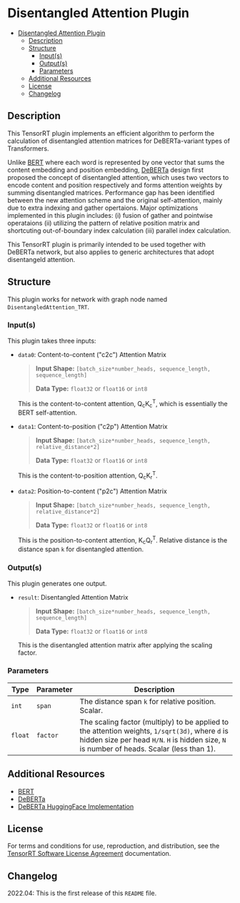 # Disentangled Attention Plugin

- [Disentangled Attention Plugin](#disentangled-attention-plugin)
  - [Description](#description)
  - [Structure](#structure)
    - [Input(s)](#inputs)
    - [Output(s)](#outputs)
    - [Parameters](#parameters)
  - [Additional Resources](#additional-resources)
  - [License](#license)
  - [Changelog](#changelog)
  
## Description
This TensorRT plugin implements an efficient algorithm to perform the calculation of disentangled attention matrices for DeBERTa-variant types of Transformers.

Unlike [BERT](https://arxiv.org/abs/1810.04805) where each word is represented by one vector that sums the content embedding and position embedding, [DeBERTa](https://arxiv.org/abs/2006.03654) design first proposed the concept of disentangled attention, which uses two vectors to encode content and position respectively and forms attention weights by summing disentangled matrices. Performance gap has been identified between the new attention scheme and the original self-attention, mainly due to extra indexing and gather opertaions. Major optimizations implemented in this plugin includes: (i) fusion of gather and pointwise operataions (ii) utilizing the pattern of relative position matrix and shortcuting out-of-boundary index calculation (iii) parallel index calculation. 

This TensorRT plugin is primarily intended to be used together with DeBERTa network, but also applies to generic architectures that adopt disentangeld attention.

## Structure
This plugin works for network with graph node named `DisentangledAttention_TRT`.

### Input(s)
This plugin takes three inputs:

* `data0`: Content-to-content ("c2c") Attention Matrix

  > **Input Shape:** `[batch_size*number_heads, sequence_length, sequence_length]`
  > 
  > **Data Type:** `float32` or `float16` or `int8`

  This is the content-to-content attention, Q<sub>c</sub>K<sub>c</sub><sup>T</sup>, which is essentially the BERT self-attention.

* `data1`: Content-to-position ("c2p") Attention Matrix

  > **Input Shape:** `[batch_size*number_heads, sequence_length, relative_distance*2]`
  > 
  > **Data Type:** `float32` or `float16` or `int8`

  This is the content-to-position attention, Q<sub>c</sub>K<sub>r</sub><sup>T</sup>.

* `data2`: Position-to-content ("p2c") Attention Matrix

  > **Input Shape:** `[batch_size*number_heads, sequence_length,  relative_distance*2]`
  > 
  > **Data Type:** `float32` or `float16` or `int8`

   This is the position-to-content attention, K<sub>c</sub>Q<sub>r</sub><sup>T</sup>. Relative distance is the distance span `k` for disentangled attention.

### Output(s)
This plugin generates one output.

* `result`: Disentangled Attention Matrix

  > **Input Shape:** `[batch_size*number_heads, sequence_length, sequence_length]`
  > 
  > **Data Type:** `float32` or `float16` or `int8`

  This is the disentangled attention matrix after applying the scaling factor.

### Parameters
| Type     | Parameter                | Description
|----------|--------------------------|--------------------------------------------------------
|`int`   |`span`      | The distance span `k` for relative position. Scalar.
|`float`   |`factor`           | The scaling factor (multiply) to be applied to the attention weights, `1/sqrt(3d)`, where `d` is hidden size per head `H/N`. `H` is hidden size, `N` is number of heads. Scalar (less than 1).

## Additional Resources
- [BERT](https://arxiv.org/abs/1810.04805)
- [DeBERTa](https://arxiv.org/abs/2006.03654)
- [DeBERTa HuggingFace Implementation](https://github.com/huggingface/transformers/tree/main/src/transformers/models/deberta_v2)


## License
For terms and conditions for use, reproduction, and distribution, see the [TensorRT Software License Agreement](https://docs.nvidia.com/deeplearning/sdk/tensorrt-sla/index.html)
documentation.

## Changelog
2022.04: This is the first release of this `README` file.